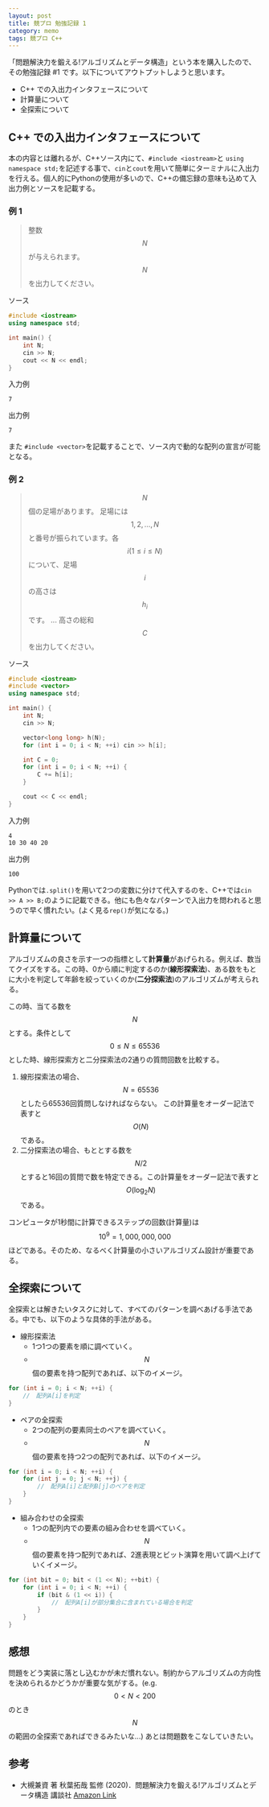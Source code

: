 ```yaml
---
layout: post
title: 競プロ 勉強記録 1
category: memo
tags: 競プロ C++
---
```


「問題解決力を鍛える!アルゴリズムとデータ構造」という本を購入したので、その勉強記録 #1 です。以下についてアウトプットしようと思います。
* C++ での入出力インタフェースについて
* 計算量について
* 全探索について
<!--more-->

## C++ での入出力インタフェースについて

本の内容とは離れるが、C++ソース内にて、`#include <iostream>`と `using namespace std;`を記述する事で、`cin`と`cout`を用いて簡単にターミナルに入出力を行える。個人的にPythonの使用が多いので、C++の備忘録の意味も込めて入出力例とソースを記載する。

### 例 1
> 整数 $$ N $$ が与えられます。 $$ N $$ を出力してください。

ソース
```cpp
#include <iostream>
using namespace std;

int main() {
    int N;
    cin >> N;
    cout << N << endl;
}
```
入力例
```
7
```

出力例
```
7
```

また `#include <vector>`を記載することで、ソース内で動的な配列の宣言が可能となる。

### 例 2
> $$N$$ 個の足場があります。 足場には $$ 1,2,…,N $$ と番号が振られています。各 $$ i (1 \leq i \leq N) $$ について、足場 $$ i $$ の高さは $$ h_i $$ です。 ... 高さの総和 $$ C $$ を出力してください。

ソース
```cpp
#include <iostream>
#include <vector>
using namespace std;

int main() {
    int N;
    cin >> N;

    vector<long long> h(N);
    for (int i = 0; i < N; ++i) cin >> h[i];

    int C = 0;
    for (int i = 0; i < N; ++i) {
        C += h[i];
    }

    cout << C << endl;    
}
```

入力例
```
4
10 30 40 20
```

出力例
```
100
```

Pythonでは`.split()`を用いて2つの変数に分けて代入するのを、C++では`cin >> A >> B;`のように記載できる。他にも色々なパターンで入出力を問われると思うので早く慣れたい。(よく見る`rep()`が気になる。)

## 計算量について

アルゴリズムの良さを示す一つの指標として**計算量**があげられる。例えば、数当てクイズをする。この時、0から順に判定するのか(**線形探索法**)、ある数をもとに大小を判定して年齢を絞っていくのか(**二分探索法**)のアルゴリズムが考えられる。

この時、当てる数を $$ N $$とする。条件として $$ 0 \leq N \leq 65536 $$ とした時、線形探索方と二分探索法の2通りの質問回数を比較する。
1. 線形探索法の場合、 $$ N = 65536 $$ としたら65536回質問しなければならない。 この計算量をオーダー記法で表すと $$ O(N) $$ である。
2. 二分探索法の場合、もととする数を $$ N/2 $$とすると16回の質問で数を特定できる。この計算量をオーダー記法で表すと $$ O(\log_2 N) $$ である。

コンピュータが1秒間に計算できるステップの回数(計算量)は $$ 10^{9} = 1,000,000,000 $$ ほどである。そのため、なるべく計算量の小さいアルゴリズム設計が重要である。

## 全探索について

全探索とは解きたいタスクに対して、すべてのパターンを調べあげる手法である。中でも、以下のような具体的手法がある。
* 線形探索法
    * 1つ1つの要素を順に調べていく。
    * $$ N $$個の要素を持つ配列であれば、以下のイメージ。
    
```cpp
for (int i = 0; i < N; ++i) {
    //　配列A[i]を判定
}
```

* ペアの全探索
    * 2つの配列の要素同士のペアを調べていく。
    * $$ N $$個の要素を持つ2つの配列であれば、以下のイメージ。

```cpp
for (int i = 0; i < N; ++i) {
    for (int j = 0; j < N; ++j) {
        //　配列A[i]と配列B[j]のペアを判定
    }
}
```
* 組み合わせの全探索
    * 1つの配列内での要素の組み合わせを調べていく。
    * $$ N $$個の要素を持つ配列であれば、2進表現とビット演算を用いて調べ上げていくイメージ。

```cpp
for (int bit = 0; bit < (1 << N); ++bit) {
    for (int i = 0; i < N; ++i) {
        if (bit & (1 << i)) {
            //　配列A[i]が部分集合に含まれている場合を判定
        }
    }
}
```

## 感想

問題をどう実装に落とし込むかが未だ慣れない。制約からアルゴリズムの方向性を決められるかどうかが重要な気がする。(e.g. $$ 0 < N < 200 $$のとき$$ N $$の範囲の全探索であればできるみたいな...) あとは問題数をこなしていきたい。

## 参考
* 大槻兼資 著 秋葉拓哉 監修 (2020)．問題解決力を鍛える!アルゴリズムとデータ構造 講談社
[Amazon Link](https://www.amazon.co.jp/%E5%95%8F%E9%A1%8C%E8%A7%A3%E6%B1%BA%E5%8A%9B%E3%82%92%E9%8D%9B%E3%81%88%E3%82%8B-%E3%82%A2%E3%83%AB%E3%82%B4%E3%83%AA%E3%82%BA%E3%83%A0%E3%81%A8%E3%83%87%E3%83%BC%E3%82%BF%E6%A7%8B%E9%80%A0-KS%E6%83%85%E5%A0%B1%E7%A7%91%E5%AD%A6%E5%B0%82%E9%96%80%E6%9B%B8-%E5%A4%A7%E6%A7%BB-%E5%85%BC%E8%B3%87/dp/4065128447)